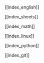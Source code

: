 [[index_english]]


[[index_sheets]] 


[[index_math]]


[[index_linux]]


[[index_python]]


[[index_git]]

